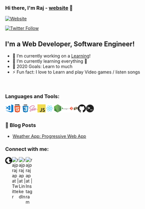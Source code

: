 ### Hi there, I'm Raj -  [website] 👋

[![Website](https://img.shields.io/website?label=rajprajapat.com&style=for-the-badge&url=http%3A%2F%2Frajprajapat.com)](http://rajprajapat.com)

[![Twitter Follow](https://img.shields.io/twitter/follow/rajprajapat712?color=1DA1F2&logo=twitter&style=for-the-badge)](https://twitter.com/intent/follow?screen_name=rajprajapat712)

## I'm a Web Developer, Software Engineer!

- 🔭 I’m currently working on a [Learning][website]!
- 🌱 I’m currently learning everything 🤣
- 🥅 2020 Goals: Learn to much
- ⚡ Fun fact: I love to Learn and play Video games / listen songs


<br />

### Languages and Tools:

<img align="left" alt="Visual Studio Code" width="26px" src="https://raw.githubusercontent.com/github/explore/80688e429a7d4ef2fca1e82350fe8e3517d3494d/topics/visual-studio-code/visual-studio-code.png" />
<img align="left" alt="HTML5" width="26px" src="https://raw.githubusercontent.com/github/explore/80688e429a7d4ef2fca1e82350fe8e3517d3494d/topics/html/html.png" />
<img align="left" alt="CSS3" width="26px" src="https://raw.githubusercontent.com/github/explore/80688e429a7d4ef2fca1e82350fe8e3517d3494d/topics/css/css.png" />
<img align="left" alt="Sass" width="26px" src="https://raw.githubusercontent.com/github/explore/80688e429a7d4ef2fca1e82350fe8e3517d3494d/topics/sass/sass.png" />
<img align="left" alt="JavaScript" width="26px" src="https://raw.githubusercontent.com/github/explore/80688e429a7d4ef2fca1e82350fe8e3517d3494d/topics/javascript/javascript.png" />
<img align="left" alt="React" width="26px" src="https://raw.githubusercontent.com/github/explore/80688e429a7d4ef2fca1e82350fe8e3517d3494d/topics/react/react.png" />
<img align="left" alt="Node.js" width="26px" src="https://raw.githubusercontent.com/github/explore/80688e429a7d4ef2fca1e82350fe8e3517d3494d/topics/nodejs/nodejs.png" />
<img align="left" alt="MongoDB" width="26px" src="https://raw.githubusercontent.com/github/explore/80688e429a7d4ef2fca1e82350fe8e3517d3494d/topics/mongodb/mongodb.png" />
<img align="left" alt="Git" width="26px" src="https://raw.githubusercontent.com/github/explore/80688e429a7d4ef2fca1e82350fe8e3517d3494d/topics/git/git.png" />
<img align="left" alt="GitHub" width="26px" src="https://raw.githubusercontent.com/github/explore/78df643247d429f6cc873026c0622819ad797942/topics/github/github.png" />
<img align="left" alt="Terminal" width="26px" src="https://raw.githubusercontent.com/github/explore/80688e429a7d4ef2fca1e82350fe8e3517d3494d/topics/terminal/terminal.png" />

<br />
<br />


### 📰 Blog Posts
<!-- BLOG-POST-LIST:START -->
- [Weather App: Progressive Web App](https://rajprajapat-7.medium.com/weather-app-progressive-web-app-4c43fb284a67)
<!-- BLOG-POST-LIST:END -->


### Connect with me:

[<img align="left" alt="rajprajapat.com" width="22px" src="https://raw.githubusercontent.com/iconic/open-iconic/master/svg/globe.svg" />][website]
[<img align="left" alt="rajprajapat | Twitter" width="22px" src="https://cdn.jsdelivr.net/npm/simple-icons@v3/icons/twitter.svg" />][twitter]
[<img align="left" alt="rajprajapat | LinkedIn" width="22px" src="https://cdn.jsdelivr.net/npm/simple-icons@v3/icons/linkedin.svg" />][linkedin]
[<img align="left" alt="rajprajapat | Instagram" width="22px" src="https://cdn.jsdelivr.net/npm/simple-icons@v3/icons/instagram.svg" />][instagram]

<br />
<br />


[website]: http://rajprajapat.com
[twitter]: https://twitter.com/rajprajapat712
[youtube]: https://youtube.com/codeSTACKr
[linkedin]: https://www.linkedin.com/in/raj-prajapat-794264102/
[instagram]: https://www.instagram.com/raj_prajapat7/
